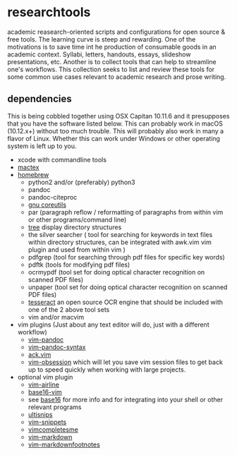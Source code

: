 # researchtools
academic reasearch-oriented scripts and configurations for open source &amp; free tools. The learning curve is steep and rewarding. One of the motivations is to save time int he production of consumable goods in an academic context. Syllabi, letters, handouts, essays, slideshow presentations, etc.  Another is to collect tools that can help to streamline one's workflows.
This collection seeks to list and review these tools for some common use cases relevant to academic research and prose writing.

## dependencies
This is being cobbled together using OSX Capitan 10.11.6 and it presupposes that you have the software listed below. This can probably work in macOS (10.12.x+) without too much trouble. This will probably also work in many a flavor of Linux. Whether this can work under Windows or other operating system is left up to you.

* xcode with commandline tools
* [mactex](https://www.tug.org/mactex/)
* [homebrew](https://github.com/Homebrew/brew)
    * python2 and/or  (preferably) python3
    * pandoc
    * pandoc-citeproc
    * [gnu coreutils](https://www.gnu.org/software/coreutils/coreutils.html)
    * par (paragraph reflow / reformatting of paragraphs from within vim or other programs/command line)
    * [tree](http://mama.indstate.edu/users/ice/tree/) display directory structures
    * the silver searcher ( tool for searching for keywords in text files within directory structures, can be integrated with awk.vim vim plugin and used from within vim )
    * pdfgrep (tool for searching through pdf files for specific key words)
    * pdftk (tools for modifying pdf files)
    * ocrmypdf (tool set for doing optical character recognition on scanned PDF files)
    * unpaper (tool set for doing optical character recognition on scanned PDF files)
    * [tesseract](https://github.com/tesseract-ocr/tesseract) an open source OCR engine that should be included with one of the 2 above tool sets
    * vim and/or macvim
* vim plugins (Just about any text editor will do, just with a different workflow)
    * [vim-pandoc](https://github.com/vim-pandoc/vim-pandoc)
    * [vim-pandoc-syntax](https://github.com/vim-pandoc/vim-pandoc-syntax)
    * [ack.vim](https://github.com/mileszs/ack.vim)
    * [vim-obsession](https://github.com/tpope/vim-obsession) which will let you save vim session files to get back up to speed quickly when working with large projects.
* optional vim plugin
    * [vim-airline](https://github.com/vim-airline/vim-airline)
    * [base16-vim](https://github.com/chriskempson/base16-vim/)
    * see [base16](https://github.com/chriskempson/base16) for more info and for integrating into your shell or other relevant programs
    * [ultisnips](https://github.com/SirVer/ultisnips)
    * [vim-snippets](https://github.com/honza/vim-snippets)
    * [vimcompletesme](https://github.com/ajh17/VimCompletesMe)
    * [vim-markdown](https://github.com/tpope/vim-markdown)
    * [vim-markdownfootnotes](https://github.com/vim-pandoc/vim-markdownfootnotes)
    
